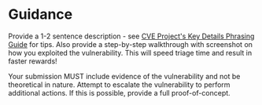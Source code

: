 # Guidance

Provide a 1-2 sentence description - see [CVE Project's Key Details Phrasing Guide](http://cveproject.github.io/docs/content/key-details-phrasing.pdf) for tips. Also provide a step-by-step walkthrough with screenshot on how you exploited the vulnerability. This will speed triage time and result in faster rewards!

Your submission MUST include evidence of the vulnerability and not be theoretical in nature.
Attempt to escalate the vulnerability to perform additional actions. If this is possible, provide a full proof-of-concept.
